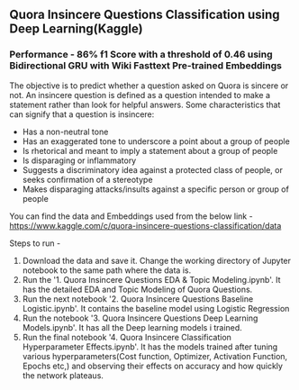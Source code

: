 ## Quora Insincere Questions Classification using Deep Learning(Kaggle)

### Performance - 86% f1 Score with a threshold of 0.46 using Bidirectional GRU with Wiki Fasttext Pre-trained Embeddings

The objective is to predict whether a question asked on Quora is sincere or not.
An insincere question is defined as a question intended to make a statement rather than look for helpful answers. Some characteristics that can signify that a question is insincere:

- Has a non-neutral tone
- Has an exaggerated tone to underscore a point about a group of people
- Is rhetorical and meant to imply a statement about a group of people
- Is disparaging or inflammatory
- Suggests a discriminatory idea against a protected class of people, or seeks confirmation of a stereotype
- Makes disparaging attacks/insults against a specific person or group of people



You can find the data and Embeddings used from the below link - 
https://www.kaggle.com/c/quora-insincere-questions-classification/data

Steps to run - 

1. Download the data and save it. Change the working directory of Jupyter notebook to the same path where the data is. 
2. Run the '1. Quora Insincere Questions EDA & Topic Modeling.ipynb'. It has the detailed EDA and Topic Modeling of Quora Questions. 
3. Run the next notebook '2. Quora Insincere Questions Baseline Logistic.ipynb'. It contains the baseline model using Logistic Regression
4. Run the notebook '3. Quora Insincere Questions Deep Learning Models.ipynb'. It has all the Deep learning models i trained. 
5. Run the final notebook '4. Quora Insincere Classification Hyperparameter Effects.ipynb'. It has the models trained after tuning various hyperparameters(Cost function, Optimizer, Activation Function, Epochs etc,) and observing their effects on accuracy and how quickly the network plateaus. 





